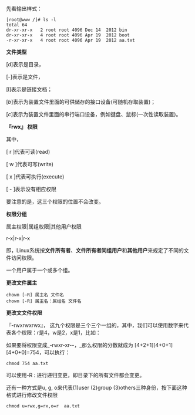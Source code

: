 先看输出样式：

```
[root@www /]# ls -l
total 64
dr-xr-xr-x   2 root root 4096 Dec 14  2012 bin
dr-xr-xr-x   4 root root 4096 Apr 19  2012 boot
-r-xr-xr-x   4 root root 4096 Apr 19  2012 aa.txt
```

**文件类型**

\[d\]表示是目录，

\[-\]表示是文件，

\[l\]表示是链接文档；

\[_b_\]表示为装置文件里面的可供储存的接口设备\(可随机存取装置\)；

\[_c_\]表示为装置文件里面的串行端口设备，例如键盘、鼠标\(一次性读取装置\)。

**『rwx』 权限**

其中，

\[ r \]代表可读\(read\)

\[ w \]代表可写\(write\)

\[ x \]代表可执行\(execute\)

\[ - \]表示没有相应权限

要注意的是，这三个权限的位置不会改变。

**权限分组**

属主权限\|属组权限\|其他用户权限

r-x\|r-x\|r-x

即，Linux系统按**文件所有者**、**文件所有者同组用户**和**其他用户**来规定了不同的文件访问权限。

一个用户属于一个或多个组。

**更改文件属主**

```
chown [–R] 属主名 文件名
chown [-R] 属主名：属组名 文件名
```

**更改文文件权限**

『-rwxrwxrwx』， 这九个权限是三个三个一组的，其中，我们可以使用数字来代表各个权限：r是4，w是2，x是1，比如：

如果要将权限变成_-rwxr-xr--，_那么权限的分数就成为 \[4+2+1\]\[4+0+1\]\[4+0+0\]=754，可以执行：

```
chmod 754 aa.txt
```

可以使用-R : 进行递归变更，即目录下的所有文件都会变更。

还有一种方式是u, g, o来代表\(1\)user \(2\)group \(3\)others三种身份，按下面这种格式进行修改文件权限

```
chmod u=rwx,g=rx,o=r  aa.txt
```





